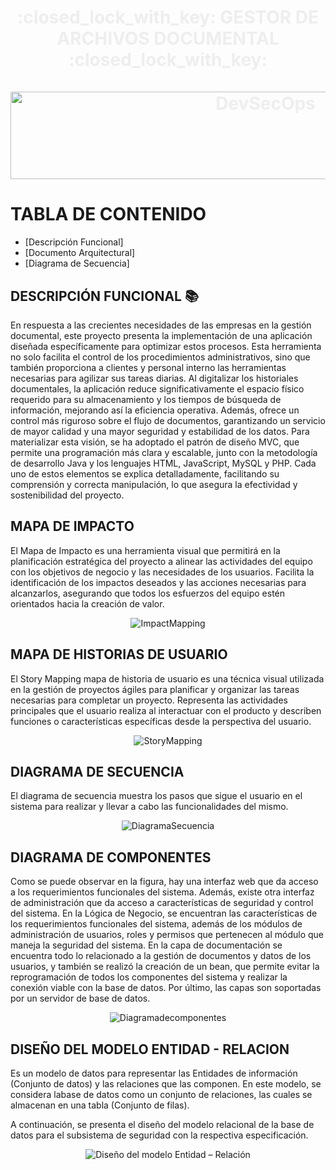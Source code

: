 <div align="center">
  <h1 align="center" style="color: #eee;">
    :closed_lock_with_key: GESTOR DE ARCHIVOS DOCUMENTAL :closed_lock_with_key:
    <br />
    <br />
    <img width="800" height="140" alt="DevSecOps" src="img/gestiondoc.jpg">
  </h1>
</div>

# TABLA DE CONTENIDO

- [Descripción Funcional]
- [Documento Arquitectural]
- [Diagrama de Secuencia]


## DESCRIPCIÓN FUNCIONAL  :books:
En respuesta a las crecientes necesidades de las empresas en la gestión documental, este proyecto presenta la implementación de una aplicación diseñada específicamente para optimizar estos procesos. Esta herramienta no solo facilita el control de los procedimientos administrativos, sino que también proporciona a clientes y personal interno las herramientas necesarias para agilizar sus tareas diarias. Al digitalizar los historiales documentales, la aplicación reduce significativamente el espacio físico requerido para su almacenamiento y los tiempos de búsqueda de información, mejorando así la eficiencia operativa. Además, ofrece un control más riguroso sobre el flujo de documentos, garantizando un servicio de mayor calidad y una mayor seguridad y estabilidad de los datos.
Para materializar esta visión, se ha adoptado el patrón de diseño MVC, que permite una programación más clara y escalable, junto con la metodología de desarrollo Java y los lenguajes HTML, JavaScript, MySQL y PHP. Cada uno de estos elementos se explica detalladamente, facilitando su comprensión y correcta manipulación, lo que asegura la efectividad y sostenibilidad del proyecto.

## MAPA DE IMPACTO
El Mapa de Impacto es una herramienta visual que permitirá en la planificación estratégica del proyecto a alinear las actividades del equipo con los objetivos de negocio y las necesidades de los usuarios. Facilita la identificación de los impactos deseados y las acciones necesarias para alcanzarlos, asegurando que todos los esfuerzos del equipo estén orientados hacia la creación de valor.

<div align="center">
  <img alt="ImpactMapping" src="img/Gestor Documental - Mapa de Impacto.jpg">
</div>

## MAPA DE HISTORIAS DE USUARIO
El Story Mapping mapa de historia de usuario es una técnica visual utilizada en la gestión de proyectos ágiles para planificar y organizar las tareas necesarias para completar un proyecto. Representa las actividades principales que el usuario realiza al interactuar con el producto y describen funciones o características específicas desde la perspectiva del usuario.

<div align="center">
  <img alt="StoryMapping" src="img/Gestor Documental - Story Mapping.jpg">
</div>

## DIAGRAMA DE SECUENCIA
El diagrama de secuencia muestra los pasos que sigue el usuario en el sistema para realizar y llevar a cabo las funcionalidades del mismo.
<div align="center">
  <img alt="DiagramaSecuencia" src="img/D. Secuencia.drawio.png">
</div>

## DIAGRAMA DE COMPONENTES
Como se puede observar en la figura, hay una interfaz web que da acceso a los requerimientos funcionales del sistema. Además, existe otra interfaz de administración que da acceso a características de seguridad y control del sistema. En la Lógica de Negocio, se encuentran las características de los requerimientos funcionales del sistema, además de los módulos de administración de usuarios, roles y permisos que pertenecen al módulo que maneja la seguridad del sistema. En la capa de documentación se encuentra todo lo relacionado a la gestión de documentos y datos de los usuarios, y también se realizó la creación de un bean, que permite evitar la reprogramación de todos los componentes del sistema y realizar la conexión viable con la base de datos. Por último, las capas son soportadas por un servidor de base de datos.

<div align="center">
  <img alt="Diagramadecomponentes" src="img/Diagrama de componentes.jpg">
</div>

## DISEÑO DEL MODELO ENTIDAD - RELACION

Es un modelo de datos para representar las Entidades de información (Conjunto de datos) y las relaciones que las componen. En este modelo, se considera labase de datos como un conjunto de relaciones, las cuales se almacenan en una tabla (Conjunto de filas).

A continuación, se presenta el diseño del modelo relacional de la base de datos para el subsistema de seguridad con la respectiva especificación.

<div align="center">
  <img alt="Diseño del modelo Entidad – Relación" src="img/Diseño del modelo Entidad – Relación.jpg">
</div>



